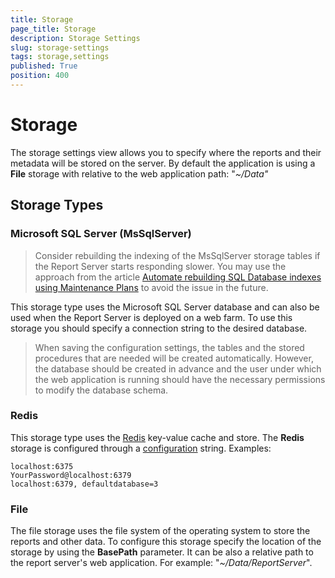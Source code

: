 ```yaml
---
title: Storage
page_title: Storage
description: Storage Settings
slug: storage-settings
tags: storage,settings
published: True
position: 400
---
```


# Storage

The storage settings view allows you to specify where the reports and their metadata will be stored on the server. By default the application is using a **File** storage with relative to the web application path: "_~/Data"_

## Storage Types

### Microsoft SQL Server (MsSqlServer)

> Consider rebuilding the indexing of the MsSqlServer storage tables if the Report Server starts responding slower. You may use the approach from the article [Automate rebuilding SQL Database indexes using Maintenance Plans](https://www.sqlshack.com/automate-rebuild-indexes-of-sql-database-using-maintenance-plans/) to avoid the issue in the future.

This storage type uses the Microsoft SQL Server database and can also be used when the Report Server is deployed on a web farm.
To use this storage you should specify a connection string to the desired database.  

> When saving the configuration settings, the tables and the stored procedures that are needed will be created automatically. However, the database should be created in advance and the user under which the web application is running should have the necessary permissions to modify the database schema.

### Redis

This storage type uses the [Redis](http://redis.io/) key-value cache and store. The **Redis** storage is configured through a [configuration](https://stackexchange.github.io/StackExchange.Redis/Configuration.html) string.
Examples: 
````
localhost:6375
YourPassword@localhost:6379
localhost:6379, defaultdatabase=3
````

### File

Тhe file storage uses the file system of the operating system to store the reports and other data. To configure this storage specify the location of the storage by using the **BasePath** parameter. 
It can be also a relative path to the report server's web application. For example: "_~/Data/ReportServer_".
